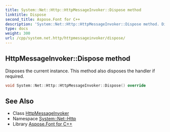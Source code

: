 ```yaml
---
title: System::Net::Http::HttpMessageInvoker::Dispose method
linktitle: Dispose
second_title: Aspose.Font for C++
description: 'System::Net::Http::HttpMessageInvoker::Dispose method. Disposes the current instance. This method also disposes the handler if required in C++.'
type: docs
weight: 300
url: /cpp/system.net.http/httpmessageinvoker/dispose/
---
```

## HttpMessageInvoker::Dispose method


Disposes the current instance. This method also disposes the handler if required.

```cpp
void System::Net::Http::HttpMessageInvoker::Dispose() override
```

## See Also

* Class [HttpMessageInvoker](../)
* Namespace [System::Net::Http](../../)
* Library [Aspose.Font for C++](../../../)
